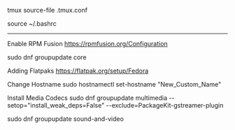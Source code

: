 tmux source-file .tmux.conf

source ~/.bashrc

---

Enable RPM Fusion
https://rpmfusion.org/Configuration

sudo dnf groupupdate core

Adding Flatpaks
https://flatpak.org/setup/Fedora

Change Hostname
sudo hostnamectl set-hostname "New_Custom_Name"

Install Media Codecs
sudo dnf groupupdate multimedia --setop="install_weak_deps=False" --exclude=PackageKit-gstreamer-plugin

sudo dnf groupupdate sound-and-video
